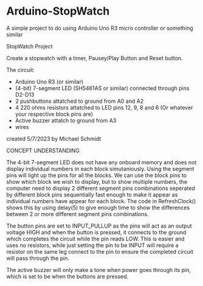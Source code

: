 # Arduino-StopWatch
A simple project to do using Arduino Uno R3 micro controller or something similar

StopWatch Project

Create a stopwatch with a timer, Pausey/Play Button
and Reset button.

The circuit:
- Arduino Uno R3 (or similar)
- (4-bit) 7-segment LED (SH5461AS or similar) connected through pins D2-D13
- 2 pushbuttons attatched to ground from A0 and A2
- 4 220 ohms resistors attatched to LED pins 12, 9, 8 and 6 (Or whatever your respective block pins are)
- Active buzzer attatch to ground from A3
- wires

created 5/7/2023
by Michael Schmidt



CONCEPT UNDERSTANDING

The 4-bit 7-segment LED does not have any onboard memory and does not display
individual numbers in each block simutaniously. Using the segment pins will
light up the pins for all the blocks. We can use the block pins to show which
block we wish to display, but to show multiple numbers, the computer need to
display 2 different segment pins combinations seperated by different block
pins sequentially fast enough to make it appear as individual numbers have appear
for each block. The code in RefreshClock() shows this by using delay(5) to give 
enough time to show the differences between 2 or more different segment pins combinations.

The button pins are set to INPUT_PULLUP as the pins will act as an output voltage HIGH
and when the button is pressed, it connects to the ground which completes the circuit
while the pin reads LOW. This is easier and uses no resistors, while just setting the
pin to be INPUT will require a resistor on the same leg connect to the pin to ensure
the completed circuit will pass through the pin.

The active buzzer will only make a tone when power goes through its pin, which is
set to be when the buttons are pressed.
